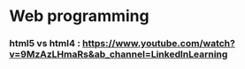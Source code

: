 # Web programming

### html5 vs html4 :  https://www.youtube.com/watch?v=9MzAzLHmaRs&ab_channel=LinkedInLearning